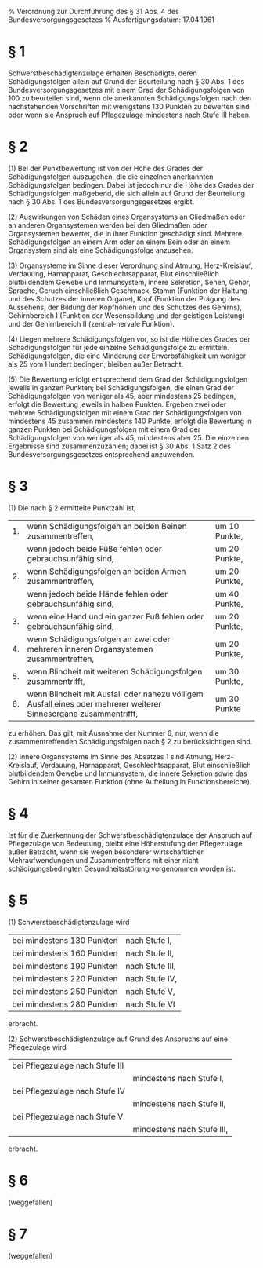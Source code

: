 % Verordnung zur Durchführung des § 31 Abs. 4 des Bundesversorgungsgesetzes
% Ausfertigungsdatum: 17.04.1961
 
# § 1

Schwerstbeschädigtenzulage erhalten Beschädigte, deren Schädigungsfolgen allein auf Grund der Beurteilung nach § 30 Abs. 1 des Bundesversorgungsgesetzes mit einem Grad der Schädigungsfolgen von 100 zu beurteilen sind, wenn die anerkannten Schädigungsfolgen nach den nachstehenden Vorschriften mit wenigstens 130 Punkten zu bewerten sind oder wenn sie Anspruch auf Pflegezulage mindestens nach Stufe III haben.

# § 2

(1) Bei der Punktbewertung ist von der Höhe des Grades der Schädigungsfolgen auszugehen, die die einzelnen anerkannten Schädigungsfolgen bedingen. Dabei ist jedoch nur die Höhe des Grades der Schädigungsfolgen maßgebend, die sich allein auf Grund der Beurteilung nach § 30 Abs. 1 des Bundesversorgungsgesetzes ergibt.

(2) Auswirkungen von Schäden eines Organsystems an Gliedmaßen oder an anderen Organsystemen werden bei den Gliedmaßen oder Organsystemen bewertet, die in ihrer Funktion geschädigt sind. Mehrere Schädigungsfolgen an einem Arm oder an einem Bein oder an einem Organsystem sind als eine Schädigungsfolge anzusehen.

(3) Organsysteme im Sinne dieser Verordnung sind Atmung, Herz-Kreislauf, Verdauung, Harnapparat, Geschlechtsapparat, Blut einschließlich blutbildendem Gewebe und Immunsystem, innere Sekretion, Sehen, Gehör, Sprache, Geruch einschließlich Geschmack, Stamm (Funktion der Haltung und des Schutzes der inneren Organe), Kopf (Funktion der Prägung des Aussehens, der Bildung der Kopfhöhlen und des Schutzes des Gehirns), Gehirnbereich I (Funktion der Wesensbildung und der geistigen Leistung) und der Gehirnbereich II (zentral-nervale Funktion).

(4) Liegen mehrere Schädigungsfolgen vor, so ist die Höhe des Grades der Schädigungsfolgen für jede einzelne Schädigungsfolge zu ermitteln. Schädigungsfolgen, die eine Minderung der Erwerbsfähigkeit um weniger als 25 vom Hundert bedingen, bleiben außer Betracht.

(5) Die Bewertung erfolgt entsprechend dem Grad der Schädigungsfolgen jeweils in ganzen Punkten; bei Schädigungsfolgen, die einen Grad der Schädigungsfolgen von weniger als 45, aber mindestens 25 bedingen, erfolgt die Bewertung jeweils in halben Punkten. Ergeben zwei oder mehrere Schädigungsfolgen mit einem Grad der Schädigungsfolgen von mindestens 45 zusammen mindestens 140 Punkte, erfolgt die Bewertung in ganzen Punkten bei Schädigungsfolgen mit einem Grad der Schädigungsfolgen von weniger als 45, mindestens aber 25. Die einzelnen Ergebnisse sind zusammenzuzählen; dabei ist § 30 Abs. 1 Satz 2 des Bundesversorgungsgesetzes entsprechend anzuwenden.

# § 3

(1) Die nach § 2 ermittelte Punktzahl ist,  

|     |                                                                                                                   |               |
|:------|:-----------------------------------------------|:----------------|
| 1\. | wenn Schädigungsfolgen an beiden Beinen zusammentreffen,                                                          | um 10 Punkte, |
|     | wenn jedoch beide Füße fehlen oder gebrauchsunfähig sind,                                                         | um 20 Punkte, |
| 2\. | wenn Schädigungsfolgen an beiden Armen zusammentreffen,                                                           | um 20 Punkte, |
|     | wenn jedoch beide Hände fehlen oder gebrauchsunfähig sind,                                                        | um 40 Punkte, |
| 3\. | wenn eine Hand und ein ganzer Fuß fehlen oder gebrauchsunfähig sind,                                              | um 20 Punkte, |
| 4\. | wenn Schädigungsfolgen an zwei oder mehreren inneren Organsystemen zusammentreffen,                               | um 20 Punkte, |
| 5\. | wenn Blindheit mit weiteren Schädigungsfolgen zusammentrifft,                                                     | um 30 Punkte, |
| 6\. | wenn Blindheit mit Ausfall oder nahezu völligem Ausfall eines oder mehrerer weiterer Sinnesorgane zusammentrifft, | um 30 Punkte  |

  
zu erhöhen. Das gilt, mit Ausnahme der Nummer 6, nur, wenn die zusammentreffenden Schädigungsfolgen nach § 2 zu berücksichtigen sind.

(2) Innere Organsysteme im Sinne des Absatzes 1 sind Atmung, Herz-Kreislauf, Verdauung, Harnapparat, Geschlechtsapparat, Blut einschließlich blutbildendem Gewebe und Immunsystem, die innere Sekretion sowie das Gehirn in seiner gesamten Funktion (ohne Aufteilung in Funktionsbereiche).

# § 4

Ist für die Zuerkennung der Schwerstbeschädigtenzulage der Anspruch auf Pflegezulage von Bedeutung, bleibt eine Höherstufung der Pflegezulage außer Betracht, wenn sie wegen besonderer wirtschaftlicher Mehraufwendungen und Zusammentreffens mit einer nicht schädigungsbedingten Gesundheitsstörung vorgenommen worden ist.

# § 5

(1) Schwerstbeschädigtenzulage wird  

|                            |                 |
|:---------------------------|:----------------|
| bei mindestens 130 Punkten | nach Stufe I,   |
| bei mindestens 160 Punkten | nach Stufe II,  |
| bei mindestens 190 Punkten | nach Stufe III, |
| bei mindestens 220 Punkten | nach Stufe IV,  |
| bei mindestens 250 Punkten | nach Stufe V,   |
| bei mindestens 280 Punkten | nach Stufe VI   |

  
erbracht.

(2) Schwerstbeschädigtenzulage auf Grund des Anspruchs auf eine Pflegezulage wird  

|                                 |                            |
|:--------------------------------|:---------------------------|
| bei Pflegezulage nach Stufe III |                            |
|                                 | mindestens nach Stufe I,   |
| bei Pflegezulage nach Stufe IV  |                            |
|                                 | mindestens nach Stufe II,  |
| bei Pflegezulage nach Stufe V   |                            |
|                                 | mindestens nach Stufe III, |

  
erbracht.

# § 6

(weggefallen)

# § 7

(weggefallen)
